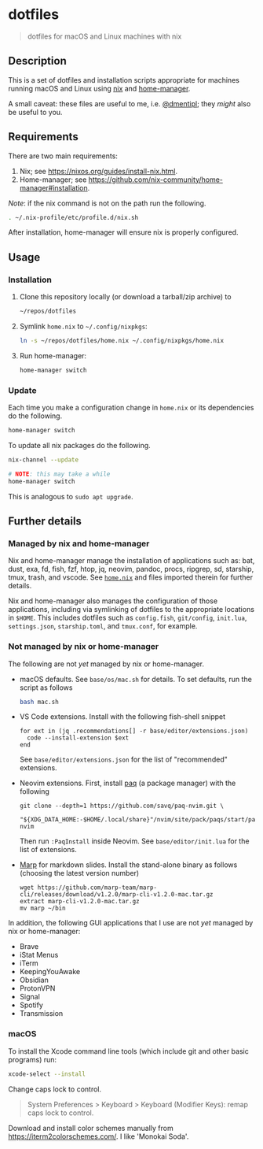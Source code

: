 # dotfiles

> dotfiles for macOS and Linux machines with nix

## Description

This is a set of dotfiles and installation scripts appropriate for machines running macOS and Linux using [nix](https://nixos.org/) and [home-manager](https://github.com/nix-community/home-manager).

A small caveat: these files are useful to me, i.e. [@dmentipl](https://github.com/dmentipl); they *might* also be useful to you.

## Requirements

There are two main requirements:

1. Nix; see <https://nixos.org/guides/install-nix.html>.
2. Home-manager; see <https://github.com/nix-community/home-manager#installation>.

*Note*: if the nix command is not on the path run the following.

```bash
. ~/.nix-profile/etc/profile.d/nix.sh
```

After installation, home-manager will ensure nix is properly configured.

## Usage

### Installation

1. Clone this repository locally (or download a tarball/zip archive) to

    ```bash
    ~/repos/dotfiles
    ```

2. Symlink `home.nix` to `~/.config/nixpkgs`:

    ```bash
    ln -s ~/repos/dotfiles/home.nix ~/.config/nixpkgs/home.nix
    ```

3. Run home-manager:

    ```bash
    home-manager switch
    ```

### Update

Each time you make a configuration change in `home.nix` or its dependencies do the following.

```bash
home-manager switch
```

To update all nix packages do the following.

```bash
nix-channel --update

# NOTE: this may take a while
home-manager switch
```

This is analogous to `sudo apt upgrade`.

## Further details

### Managed by nix and home-manager

Nix and home-manager manage the installation of applications such as: bat, dust, exa, fd, fish, fzf, htop, jq, neovim, pandoc, procs, ripgrep, sd, starship, tmux, trash, and vscode. See [`home.nix`](home.nix) and files imported therein for further details.

Nix and home-manager also manages the configuration of those applications, including via symlinking of dotfiles to the appropriate locations in `$HOME`. This includes dotfiles such as `config.fish`, `git/config`, `init.lua`, `settings.json`, `starship.toml`, and `tmux.conf`, for example.

### Not managed by nix or home-manager

The following are not *yet* managed by nix or home-manager.

- macOS defaults. See `base/os/mac.sh` for details. To set defaults, run the script as follows

    ```bash
    bash mac.sh
    ```

- VS Code extensions. Install with the following fish-shell snippet

    ```fish
    for ext in (jq .recommendations[] -r base/editor/extensions.json)
      code --install-extension $ext
    end
    ```

    See `base/editor/extensions.json` for the list of "recommended" extensions.

- Neovim extensions. First, install [paq](https://github.com/savq/paq-nvim) (a package manager) with the following

    ```fish
    git clone --depth=1 https://github.com/savq/paq-nvim.git \
        "${XDG_DATA_HOME:-$HOME/.local/share}"/nvim/site/pack/paqs/start/paq-nvim
    ```

  Then run `:PaqInstall` inside Neovim. See `base/editor/init.lua` for the list of extensions.

- [Marp](https://marpit.marp.app/) for markdown slides. Install the stand-alone binary as follows (choosing the latest version number)

    ```fish
    wget https://github.com/marp-team/marp-cli/releases/download/v1.2.0/marp-cli-v1.2.0-mac.tar.gz
    extract marp-cli-v1.2.0-mac.tar.gz
    mv marp ~/bin
    ```

In addition, the following GUI applications that I use are not *yet* managed by nix or home-manager:

- Brave
- iStat Menus
- iTerm
- KeepingYouAwake
- Obsidian
- ProtonVPN
- Signal
- Spotify
- Transmission

### macOS

To install the Xcode command line tools (which include git and other basic programs) run:

```bash
xcode-select --install
```

Change caps lock to control.

> System Preferences > Keyboard > Keyboard (Modifier Keys): remap caps lock to control.

Download and install color schemes manually from <https://iterm2colorschemes.com/>. I like 'Monokai Soda'.
